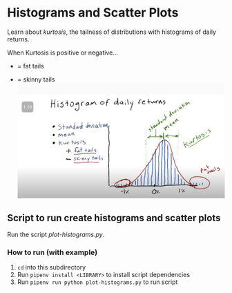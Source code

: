 # Histograms and Scatter Plots

Learn about _kurtosis_, the tailness of distributions with histograms of daily returns.

When Kurtosis is positive or negative...

- = fat tails

* = skinny tails
  ![alt text](image.png)

## Script to run create histograms and scatter plots

Run the script _plot-histograms.py_.

### How to run (with example)

1. `cd` into this subdirectory
2. Run `pipenv install <LIBRARY>` to install script dependencies
3. Run `pipenv run python plot-histograms.py` to run script
